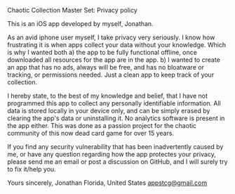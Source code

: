 Chaotic Collection Master Set: Privacy policy

This is an iOS app developed by myself, Jonathan.

As an avid iphone user myself, I take privacy very seriously. I know how frustrating it is when apps collect your data without your knowledge. Which is why I wanted both a) the app to be fully functional offline, once downloaded all resources for the app are in the app. b) I wanted to create an app that has no ads, always will be free, and has no bloatware or tracking, or permissions needed. Just a clean app to keep track of your collection.

 I hereby state, to the best of my knowledge and belief, that I have not programmed this app to collect any personally identifiable information. All data is stored locally in your device only, and can be simply erased by clearing the app's data or uninstalling it. No analytics software is present in the app either. This was done as a passion project for the chaotic community of this now dead card game for over 15 years.


If you find any security vulnerability that has been inadvertently caused by me, or have any question regarding how the app protectes your privacy, please send me an email or post a discussion on GitHub, and I will surely try to fix it/help you.

Yours sincerely, Jonathan Florida, United States appstcg@gmail.com
